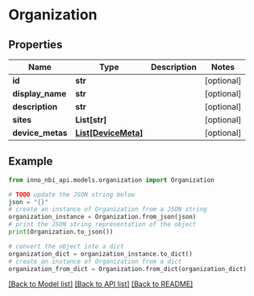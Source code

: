 # Organization


## Properties

Name | Type | Description | Notes
------------ | ------------- | ------------- | -------------
**id** | **str** |  | [optional] 
**display_name** | **str** |  | [optional] 
**description** | **str** |  | [optional] 
**sites** | **List[str]** |  | [optional] 
**device_metas** | [**List[DeviceMeta]**](DeviceMeta.md) |  | [optional] 

## Example

```python
from inno_nbi_api.models.organization import Organization

# TODO update the JSON string below
json = "{}"
# create an instance of Organization from a JSON string
organization_instance = Organization.from_json(json)
# print the JSON string representation of the object
print(Organization.to_json())

# convert the object into a dict
organization_dict = organization_instance.to_dict()
# create an instance of Organization from a dict
organization_from_dict = Organization.from_dict(organization_dict)
```
[[Back to Model list]](../README.md#documentation-for-models) [[Back to API list]](../README.md#documentation-for-api-endpoints) [[Back to README]](../README.md)


